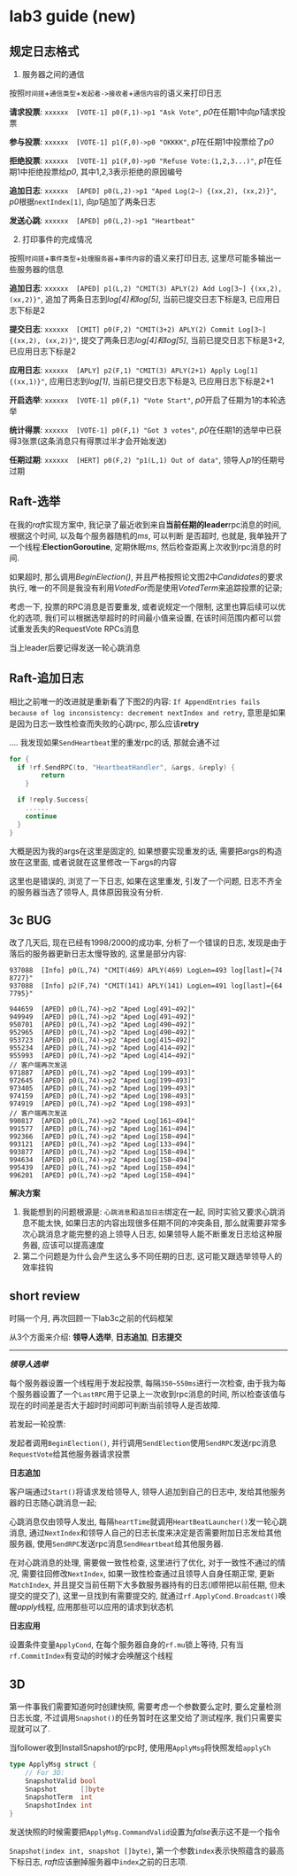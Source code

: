 # lab3 guide (new)

## 规定日志格式


1. 服务器之间的通信

按照`时间搓`+`通信类型`+`发起者->接收者`+`通信内容`的语义来打印日志

**请求投票**: `xxxxxx  [VOTE-1] p0(F,1)->p1 "Ask Vote"`, *p0*在任期1中向*p1*请求投票

**参与投票**: `xxxxxx  [VOTE-1] p1(F,0)->p0 "OKKKK"`, *p1*在任期1中投票给了*p0*

**拒绝投票**: `xxxxxx  [VOTE-1] p1(F,0)->p0 "Refuse Vote:(1,2,3...)"`, *p1*在任期1中拒绝投票给*p0*, 其中1,2,3表示拒绝的原因编号

**追加日志**: `xxxxxx  [APED] p0(L,2)->p1 "Aped Log(2~) {(xx,2), (xx,2)}"`, *p0*根据`nextIndex[1]`, 向*p1*追加了两条日志

**发送心跳**: `xxxxxx  [APED] p0(L,2)->p1 "Heartbeat"`

2. 打印事件的完成情况

按照`时间搓`+`事件类型`+`处理服务器`+`事件内容`的语义来打印日志, 这里尽可能多输出一些服务器的信息

**追加日志**: `xxxxxx  [APED] p1(L,2) "CMIT(3) APLY(2) Add Log[3~] {(xx,2), (xx,2)}"`, 追加了两条日志到*log[4]*和*log[5]*, 当前已提交日志下标是3, 已应用日志下标是2

**提交日志**: `xxxxxx  [CMIT] p0(F,2) "CMIT(3+2) APLY(2) Commit Log[3~] {(xx,2), (xx,2)}"`, 提交了两条日志*log[4]*和*log[5]*, 当前已提交日志下标是3+2, 已应用日志下标是2

**应用日志**: `xxxxxx  [APLY] p2(F,1) "CMIT(3) APLY(2+1) Apply Log[1] {(xx,1)}"`, 应用日志到*log[1]*, 当前已提交日志下标是3, 已应用日志下标是2+1

**开启选举**: `xxxxxx  [VOTE-1] p0(F,1) "Vote Start"`, *p0*开启了任期为1的本轮选举

**统计得票**: `xxxxxx  [VOTE-1] p0(F,1) "Got 3 votes"`, *p0*在任期1的选举中已获得3张票(这条消息只有得票过半才会开始发送)

**任期过期**: `xxxxxx  [HERT] p0(F,2) "p1(L,1) Out of data"`, 领导人*p1*的任期号过期

## Raft-选举

在我的*raft*实现方案中, 我记录了最近收到来自**当前任期的leader**rpc消息的时间, 根据这个时间, 以及每个服务器随机的*ms*, 可以判断
是否超时, 也就是, 我单独开了一个线程:**ElectionGoroutine**, 定期休眠*ms*, 然后检查距离上次收到rpc消息的时间.

如果超时, 那么调用*BeginElection()*, 并且严格按照论文图2中*Candidates*的要求执行, 唯一的不同是我没有利用*VotedFor*而是使用*VotedTerm*来追踪投票的记录;

考虑一下, 投票的RPC消息是否要重发, 或者说规定一个限制, 这里也算后续可以优化的选项, 我们可以根据选举超时的时间最小值来设置, 在该时间范围内都可以尝试重发丢失的RequestVote RPCs消息

当上leader后要记得发送一轮心跳消息

## Raft-追加日志

相比之前唯一的改进就是重新看了下图2的内容: `If AppendEntries fails because of log inconsistency: decrement nextIndex and retry`, 意思是如果是因为日志一致性检查而失败的心跳rpc, 那么应该**retry**

.... 我发现如果`SendHeartbeat`里的重发rpc的话, 那就会通不过

```go
for {
  if !rf.SendRPC(to, "HeartbeatHandler", &args, &reply) {
		return
	}

  if !reply.Success{
    ......
    continue
  }
}
```

大概是因为我的args在这里是固定的, 如果想要实现重发的话, 需要把args的构造放在这里面, 或者说就在这里修改一下args的内容

这里也是错误的, 浏览了一下日志, 如果在这里重发, 引发了一个问题, 日志不齐全的服务器当选了领导人, 具体原因我没有分析.

## 3c BUG

改了几天后, 现在已经有1998/2000的成功率, 分析了一个错误的日志, 发现是由于落后的服务器更新日志太慢导致的, 这里是部分内容:

```log
937088  [Info] p0(L,74) "CMIT(469) APLY(469) LogLen=493 log[last]={74 8727}"
937088  [Info] p2(F,74) "CMIT(141) APLY(141) LogLen=491 log[last]={64 7795}"

944659  [APED] p0(L,74)->p2 "Aped Log[491~492]"
949949  [APED] p0(L,74)->p2 "Aped Log[491~492]"
950701  [APED] p0(L,74)->p2 "Aped Log[490~492]"
952965  [APED] p0(L,74)->p2 "Aped Log[490~492]"
953723  [APED] p0(L,74)->p2 "Aped Log[415~492]"
955234  [APED] p0(L,74)->p2 "Aped Log[414~492]"
955993  [APED] p0(L,74)->p2 "Aped Log[414~492]"
// 客户端再次发送
971887  [APED] p0(L,74)->p2 "Aped Log[199~493]"
972645  [APED] p0(L,74)->p2 "Aped Log[199~493]"
973405  [APED] p0(L,74)->p2 "Aped Log[199~493]"
974159  [APED] p0(L,74)->p2 "Aped Log[198~493]"
974919  [APED] p0(L,74)->p2 "Aped Log[198~493]"
// 客户端再次发送
990817  [APED] p0(L,74)->p2 "Aped Log[161~494]"
991577  [APED] p0(L,74)->p2 "Aped Log[161~494]"
992366  [APED] p0(L,74)->p2 "Aped Log[158~494]"
993121  [APED] p0(L,74)->p2 "Aped Log[133~494]"
993877  [APED] p0(L,74)->p2 "Aped Log[158~494]"
994634  [APED] p0(L,74)->p2 "Aped Log[158~494]"
995439  [APED] p0(L,74)->p2 "Aped Log[158~494]"
996201  [APED] p0(L,74)->p2 "Aped Log[158~494]"
```

**解决方案**

1. 我能想到的问题根源是: `心跳消息`和`追加日志`绑定在一起, 同时实验又要求心跳消息不能太快, 如果日志的内容出现很多任期不同的冲突条目, 那么就需要非常多次心跳消息才能完整的追上领导人日志, 如果领导人能不断重发日志给这种服务器, 应该可以提高速度
2. 第二个问题是为什么会产生这么多不同任期的日志, 这可能又跟选举领导人的效率挂钩


## short review

时隔一个月, 再次回顾一下lab3c之前的代码框架

从3个方面来介绍: **领导人选举**, **日志追加**, **日志提交**

---

***领导人选举***

每个服务器设置一个线程用于发起投票, 每隔`350~550ms`进行一次检查, 由于我为每个服务器设置了一个`LastRPC`用于记录上一次收到rpc消息的时间, 所以检查该值与现在的时间差是否大于超时时间即可判断当前领导人是否故障.

若发起一轮投票:

发起者调用`BeginElection()`, 并行调用`SendElection`使用`SendRPC`发送rpc消息`RequestVote`给其他服务器请求投票

**日志追加**

客户端通过`Start()`将请求发给领导人, 领导人追加到自己的日志中, 发给其他服务器的日志随心跳消息一起;

心跳消息仅由领导人发出, 每隔`heartTime`就调用`HeartBeatLauncher()`发一轮心跳消息, 通过`NextIndex`和领导人自己的日志长度来决定是否需要附加日志发给其他服务器, 使用`SendRPC`发送rpc消息`SendHeartbeat`给其他服务器.

在对心跳消息的处理, 需要做一致性检查, 这里进行了优化, 对于一致性不通过的情况, 需要往回修改`NextIndex`, 如果一致性检查通过且领导人自身任期正常, 更新`MatchIndex`, 并且提交当前任期下大多数服务器持有的日志(顺带把以前任期, 但未提交的提交了), 这里一旦找到有需要提交的, 就通过`rf.ApplyCond.Broadcast()`唤醒*apply*线程, 应用那些可以应用的请求到状态机

**日志应用**

设置条件变量`ApplyCond`, 在每个服务器自身的`rf.mu`锁上等待, 只有当`rf.CommitIndex`有变动的时候才会唤醒这个线程

## 3D

第一件事我们需要知道何时创建快照, 需要考虑一个参数要么定时, 要么定量检测日志长度, 不过调用`Snapshot()`的任务暂时在这里交给了测试程序, 我们只需要实现就可以了.

当follower收到InstallSnapshot的rpc时, 使用用`ApplyMsg`将快照发给`applyCh`

``` go
type ApplyMsg struct {
	// For 3D:
	SnapshotValid bool
	Snapshot      []byte
	SnapshotTerm  int
	SnapshotIndex int
}
```

发送快照的时候需要把`ApplyMsg.CommandValid`设置为*false*表示这不是一个指令

`Snapshot(index int, snapshot []byte)`, 第一个参数`index`表示快照蕴含的最高下标日志, *raft*应该删掉服务器中`index`之前的日志项.
